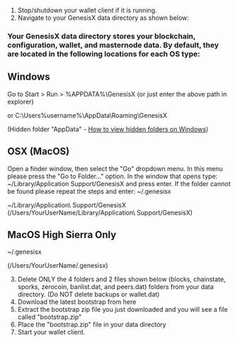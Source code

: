1. Stop/shutdown your wallet client if it is running.
2. Navigate to your GenesisX data directory as shown below:

### Your GenesisX data directory stores your blockchain, configuration, wallet, and masternode data.  By default, they are located in the following locations for each OS type:

## Windows
Go to Start > Run > %APPDATA%\GenesisX
(or just enter the above path in explorer)

or C:\Users\%username%\AppData\Roaming\GenesisX

(Hidden folder "AppData" - [How to view hidden folders on Windows](https://www.howtogeek.com/howto/windows-vista/show-hidden-files-and-folders-in-windows-vista/))


## OSX (MacOS)
Open a finder window, then select the "Go" dropdown menu. In this menu please press the "Go to Folder..." option. In the window that opens type: ~/Library/Application Support/GenesisX and press enter. If the folder cannot be found please repeat the steps and enter: ~/.genesisx

~/Library/Application\ Support/GenesisX
(/Users/YourUserName/Library/Application\ Support/GenesisX)

## MacOS High Sierra Only

~/.genesisx

(/Users/YourUserName/.genesisx)


3. Delete ONLY the 4 folders and 2 files shown below
(blocks, chainstate, sporks, zerocoin, banlist.dat, and peers.dat) folders from your data directory.
(Do NOT delete backups or wallet.dat)
4. Download the latest bootstrap from here
5. Extract the bootstrap zip file you just downloaded and you will see a file called "bootstrap.zip"
6. Place the "bootstrap.zip" file in your data directory
7. Start your wallet client.
